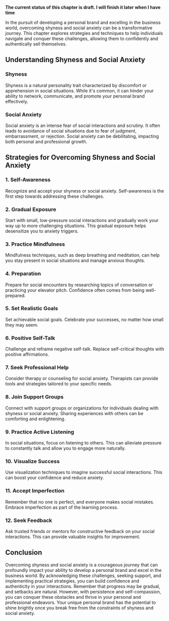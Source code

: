 **The current status of this chapter is draft. I will finish it later when I have time**

In the pursuit of developing a personal brand and excelling in the business world, overcoming shyness and social anxiety can be a transformative journey. This chapter explores strategies and techniques to help individuals navigate and conquer these challenges, allowing them to confidently and authentically sell themselves.

Understanding Shyness and Social Anxiety
----------------------------------------

### Shyness

Shyness is a natural personality trait characterized by discomfort or apprehension in social situations. While it's common, it can hinder your ability to network, communicate, and promote your personal brand effectively.

### Social Anxiety

Social anxiety is an intense fear of social interactions and scrutiny. It often leads to avoidance of social situations due to fear of judgment, embarrassment, or rejection. Social anxiety can be debilitating, impacting both personal and professional growth.

Strategies for Overcoming Shyness and Social Anxiety
----------------------------------------------------

### 1. **Self-Awareness**

Recognize and accept your shyness or social anxiety. Self-awareness is the first step towards addressing these challenges.

### 2. **Gradual Exposure**

Start with small, low-pressure social interactions and gradually work your way up to more challenging situations. This gradual exposure helps desensitize you to anxiety triggers.

### 3. **Practice Mindfulness**

Mindfulness techniques, such as deep breathing and meditation, can help you stay present in social situations and manage anxious thoughts.

### 4. **Preparation**

Prepare for social encounters by researching topics of conversation or practicing your elevator pitch. Confidence often comes from being well-prepared.

### 5. **Set Realistic Goals**

Set achievable social goals. Celebrate your successes, no matter how small they may seem.

### 6. **Positive Self-Talk**

Challenge and reframe negative self-talk. Replace self-critical thoughts with positive affirmations.

### 7. **Seek Professional Help**

Consider therapy or counseling for social anxiety. Therapists can provide tools and strategies tailored to your specific needs.

### 8. **Join Support Groups**

Connect with support groups or organizations for individuals dealing with shyness or social anxiety. Sharing experiences with others can be comforting and enlightening.

### 9. **Practice Active Listening**

In social situations, focus on listening to others. This can alleviate pressure to constantly talk and allow you to engage more naturally.

### 10. **Visualize Success**

Use visualization techniques to imagine successful social interactions. This can boost your confidence and reduce anxiety.

### 11. **Accept Imperfection**

Remember that no one is perfect, and everyone makes social mistakes. Embrace imperfection as part of the learning process.

### 12. **Seek Feedback**

Ask trusted friends or mentors for constructive feedback on your social interactions. This can provide valuable insights for improvement.

Conclusion
----------

Overcoming shyness and social anxiety is a courageous journey that can profoundly impact your ability to develop a personal brand and excel in the business world. By acknowledging these challenges, seeking support, and implementing practical strategies, you can build confidence and authenticity in your interactions. Remember that progress may be gradual, and setbacks are natural. However, with persistence and self-compassion, you can conquer these obstacles and thrive in your personal and professional endeavors. Your unique personal brand has the potential to shine brightly once you break free from the constraints of shyness and social anxiety.
